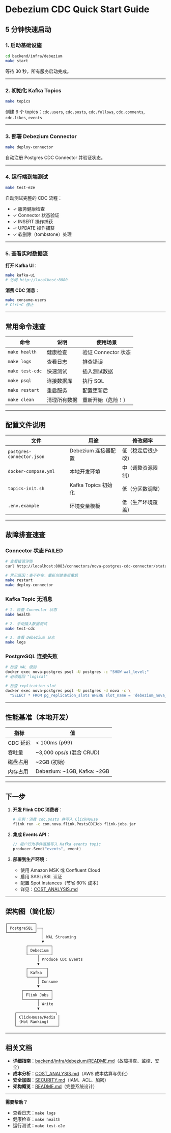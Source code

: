 # Debezium CDC Quick Start Guide

## 5 分钟快速启动

### 1. 启动基础设施
```bash
cd backend/infra/debezium
make start
```

等待 30 秒，所有服务启动完成。

---

### 2. 初始化 Kafka Topics
```bash
make topics
```

创建 6 个 topics：`cdc.users`, `cdc.posts`, `cdc.follows`, `cdc.comments`, `cdc.likes`, `events`

---

### 3. 部署 Debezium Connector
```bash
make deploy-connector
```

自动注册 Postgres CDC Connector 并验证状态。

---

### 4. 运行端到端测试
```bash
make test-e2e
```

自动测试完整的 CDC 流程：
- ✓ 服务健康检查
- ✓ Connector 状态验证
- ✓ INSERT 操作捕获
- ✓ UPDATE 操作捕获
- ✓ 软删除（tombstone）处理

---

### 5. 查看实时数据流

**打开 Kafka UI**：
```bash
make kafka-ui
# 访问 http://localhost:8080
```

**消费 CDC 消息**：
```bash
make consume-users
# Ctrl+C 停止
```

---

## 常用命令速查

| 命令 | 说明 | 使用场景 |
|------|------|----------|
| `make health` | 健康检查 | 验证 Connector 状态 |
| `make logs` | 查看日志 | 排查错误 |
| `make test-cdc` | 快速测试 | 插入测试数据 |
| `make psql` | 连接数据库 | 执行 SQL |
| `make restart` | 重启服务 | 配置更新后 |
| `make clean` | 清理所有数据 | 重新开始（危险！） |

---

## 配置文件说明

| 文件 | 用途 | 修改频率 |
|------|------|---------|
| `postgres-connector.json` | Debezium 连接器配置 | 低（稳定后很少改） |
| `docker-compose.yml` | 本地开发环境 | 中（调整资源限制） |
| `topics-init.sh` | Kafka Topics 初始化 | 低（分区数调整） |
| `.env.example` | 环境变量模板 | 低（生产环境覆盖） |

---

## 故障排查速查

### Connector 状态 FAILED
```bash
# 查看错误详情
curl http://localhost:8083/connectors/nova-postgres-cdc-connector/status | jq '.tasks[0].trace'

# 常见原因：表不存在，重新创建表后重启
make restart
make deploy-connector
```

### Kafka Topic 无消息
```bash
# 1. 检查 Connector 状态
make health

# 2. 手动插入数据测试
make test-cdc

# 3. 查看 Debezium 日志
make logs
```

### PostgreSQL 连接失败
```bash
# 检查 WAL 级别
docker exec nova-postgres psql -U postgres -c "SHOW wal_level;"
# 必须返回 "logical"

# 检查 replication slot
docker exec nova-postgres psql -U postgres -d nova -c \
  "SELECT * FROM pg_replication_slots WHERE slot_name = 'debezium_nova_slot';"
```

---

## 性能基准（本地开发）

| 指标 | 值 |
|------|---|
| CDC 延迟 | < 100ms (p99) |
| 吞吐量 | ~3,000 ops/s (混合 CRUD) |
| 磁盘占用 | ~2GB (初始) |
| 内存占用 | Debezium: ~1GB, Kafka: ~2GB |

---

## 下一步

1. **开发 Flink CDC 消费者**：
   ```bash
   # 示例：消费 cdc.posts 并写入 ClickHouse
   flink run -c com.nova.flink.PostsCDCJob flink-jobs.jar
   ```

2. **集成 Events API**：
   ```go
   // 用户行为事件直接写入 Kafka events topic
   producer.Send("events", event)
   ```

3. **部署到生产环境**：
   - 使用 Amazon MSK 或 Confluent Cloud
   - 启用 SASL/SSL 认证
   - 配置 Spot Instances（节省 60% 成本）
   - 详见：[COST_ANALYSIS.md](COST_ANALYSIS.md)

---

## 架构图（简化版）

```
┌────────────┐
│ PostgreSQL │──┐
└────────────┘  │
                │ WAL Streaming
                ▼
         ┌──────────┐
         │ Debezium │
         └────┬─────┘
              │ Produce CDC Events
              ▼
         ┌────────┐
         │ Kafka  │
         └────┬───┘
              │ Consume
              ▼
       ┌────────────┐
       │ Flink Jobs │
       └──────┬─────┘
              │ Write
              ▼
    ┌─────────────────┐
    │ ClickHouse/Redis │
    │ (Hot Ranking)    │
    └──────────────────┘
```

---

## 相关文档

- **详细指南**：[backend/infra/debezium/README.md](debezium/README.md)（故障排查、监控、安全）
- **成本分析**：[COST_ANALYSIS.md](COST_ANALYSIS.md)（AWS 成本估算与优化）
- **安全加固**：[SECURITY.md](SECURITY.md)（IAM、ACL、加密）
- **架构概览**：[README.md](README.md)（完整系统设计）

---

**需要帮助？**
- 查看日志：`make logs`
- 健康检查：`make health`
- 运行测试：`make test-e2e`
